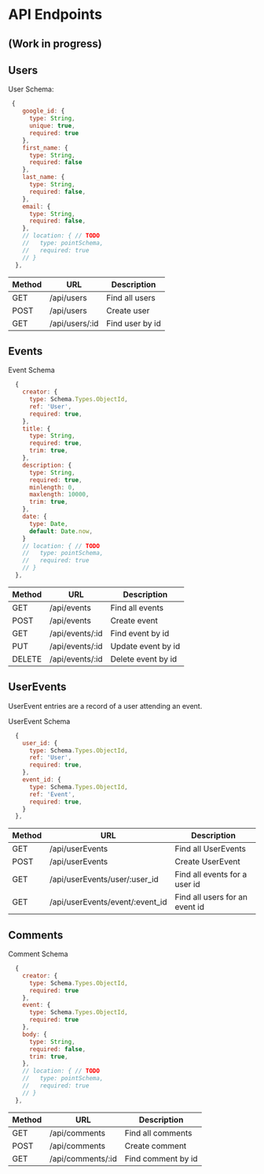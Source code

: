 # API Endpoints

## (Work in progress)

## Users

User Schema: 
```javascript
 {
    google_id: {
      type: String,
      unique: true,
      required: true
    },
    first_name: {
      type: String,
      required: false
    },
    last_name: {
      type: String,
      required: false,
    },
    email: {
      type: String,
      required: false,
    },
    // location: { // TODO
    //   type: pointSchema,
    //   required: true
    // }
  },
```

| Method | URL | Description |
| ---    | --- | ---         |
GET  | /api/users     | Find all users
POST | /api/users     | Create user
GET  | /api/users/:id | Find user by id


## Events

Event Schema
```javascript
  {
    creator: {
      type: Schema.Types.ObjectId,
      ref: 'User',
      required: true,
    },
    title: {
      type: String,
      required: true,
      trim: true,
    },
    description: {
      type: String,
      required: true,
      minlength: 0,
      maxlength: 10000,
      trim: true,
    },
    date: {
      type: Date,
      default: Date.now,
    }
    // location: { // TODO
    //   type: pointSchema,
    //   required: true
    // }
  },
  ```
| Method | URL | Description |
| ---    | --- | ---         |
GET  | /api/events     | Find all events
POST | /api/events     | Create event
GET  | /api/events/:id | Find event by id
PUT  | /api/events/:id | Update event by id
DELETE  | /api/events/:id | Delete event by id

## UserEvents
UserEvent entries are a record of a user attending an event.

UserEvent Schema
```javascript
  {
    user_id: {
      type: Schema.Types.ObjectId,
      ref: 'User',
      required: true,
    },
    event_id: {
      type: Schema.Types.ObjectId,
      ref: 'Event',
      required: true,
    }
  },
```

| Method | URL | Description |
| ---    | --- | ---         |
GET  | /api/userEvents     | Find all UserEvents
POST | /api/userEvents     | Create UserEvent
GET  | /api/userEvents/user/:user_id | Find all events for a user id
GET  | /api/userEvents/event/:event_id | Find all users for an event id


## Comments

Comment Schema
```javascript
  {
    creator: {
      type: Schema.Types.ObjectId,
      required: true
    },
    event: {
      type: Schema.Types.ObjectId,
      required: true
    },
    body: {
      type: String,
      required: false,
      trim: true,
    },
    // location: { // TODO
    //   type: pointSchema,
    //   required: true
    // }
  },
  ```
| Method | URL | Description |
| ---    | --- | ---         |
GET  | /api/comments     | Find all comments
POST | /api/comments     | Create comment
GET  | /api/comments/:id | Find comment by id
